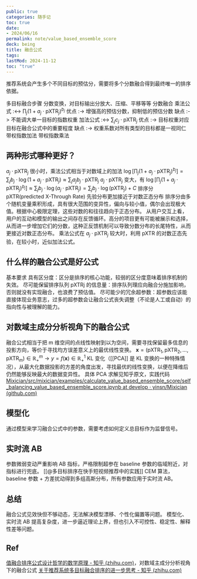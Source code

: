 ```yaml
---
public: true
categories: 随手记
toc: true
date:
- 2024/06/16
permalink: note/value_based_ensemble_score
deck: being
title: 融合公式
tags:
lastMod: 2024-11-12
toc: "true"
---
```


推荐系统会产生多个不同目标的预估分，需要将多个分数融合得到最终唯一的排序依据。
<!--more-->
多目标融合步骤
分数变换，对目标输出分放大、压缩、平移等等
分数融合
乘法公式 :<-> $\prod_j\left(1+a_j \cdot \mathrm{pXTR}_j\right)^{b_j}$
优点 :-> 增强高的预估分数，抑制低的预估分数
缺点 :-> 不能调大单一目标的指数权重
加法公式 :<-> $\sum_j c_j \cdot \mathrm{pXTR}_j$
优点 :-> 目标权重对应目标在融合公式中的重要程度
缺点 :-> 权重系数对所有类型的目标都是一视同仁
带权指数加法
带权指数乘法
## 两种形式哪种更好？
$a_j \cdot \mathrm{pXTR}_j$ 很小时，乘法公式相当于对数域上的加法
$\log \left[\prod_j\left(1+a_j \cdot \mathrm{pXTR}_j\right)^{b_j}\right]=\sum_j b_j \cdot \log \left(1+a_j \cdot \mathrm{pXTR}_j\right) \approx \sum_j a_j b_j \cdot \mathrm{pXTR}_j$
$a_j \cdot \mathrm{pXTR}_j$ 变大，有
$\log \left[\prod_j\left(1+a_j \cdot \mathrm{pXTR}_j\right)^{b_j}\right] \approx \sum_j b_j \cdot \log \left(a_j \cdot \mathrm{pXTR}_j\right)=\sum_j b_j \cdot \log \left(\mathrm{pXTR}_j\right)+C$
排序分 pXTR(predicted X-Through Rate) 先验分布更加接近于对数正态分布
排序分由多个随机变量乘积形成，具有很大范围的变异性，偏向与较小值，偶尔会出现极大值。根据中心极限定理，这些对数的和往往趋向于正态分布。
从用户交互上看，用户的互动和模型的输出之间存在反馈循环。高分的项目更有可能被展示和选择，从而进一步增加它们的分数，这种正反馈机制可以导致分数分布的长尾特性，从而更接近对数正态分布。
乘法公式在 $a_j \cdot \mathrm{pXTR}_j$ 较大时，利用 pXTR 的对数正态先验，在较小时，近似加法公式。
## 什么样的融合公式是好公式
基本要求
具有区分度：区分是排序的核心功能，较弱的区分度意味着排序机制的失效。
尽可能保留排序队列 pXTRj 的信息量：排序队列理应向融合分施加影响，否则就没有实现融合，也浪费了预估值。
尽可能少的冗余超参数：超参数应该能直接体现业务意志，过多的超参数会让融合公式丧失调整（不论是人工或自动）的指向性与被理解的能力。
## 对数域主成分分析视角下的融合公式
融合公式相当于把 m 维空间的点线性映射到以为空间，需要寻找保留最多信息的投影方向，等价于寻找均方误差意义上的最优线性变换。
$\mathbf{x}=\left(\mathrm{pXTR}_1, \mathrm{pXTR}_2, \ldots, \mathrm{pXTR}_m\right) \in \mathbb{R}_{+}^m \rightarrow y=f(\mathbf{x}) \in \mathbb{R}_{+}^1$
KL 变化（[[PCA]] 是 KL 变换的一种特殊情况），从最大化数据投影的方差的角度出发，寻找最优的线性变换，以便在降维后仍然能够反映最大的数据变异性。
具体 PCA 求解见知乎原文，实践代码 [Mixician/src/mixician/examples/calculate_value_based_ensemble_score/self_balancing_value_based_ensemble_score.ipynb at develop · yinsn/Mixician (github.com)](https://github.com/yinsn/Mixician/blob/develop/src/mixician/examples/calculate_value_based_ensemble_score/self_balancing_value_based_ensemble_score.ipynb)
## 模型化
通过模型来学习融合公式中的参数，需要考虑如何定义总目标作为监督信号。
## 实时流 AB
参数微弱变动严重影响 AB 指标，严格限制超参在 baseline 参数的临域附近，对指标进行兜底。
[[@多目标排序在快手短视频推荐中的实践]] CEM 算法，baseline 参数 + 方差扰动得到多组高斯分布，所有参数应用于实时流 AB。
## 总结
融合公式见效快但不够动态，无法解决模型漂移、个性化偏置等问题。
模型化、实时流 AB 提高复杂度，进一步逼近理论上界，但也引入不可控性、稳定性、解释性差等问题。
## Ref
[值融合排序公式设计哲学的数学原理 - 知乎 (zhihu.com)](https://zhuanlan.zhihu.com/p/685325348)，对数域主成分分析视角下的融合公式
[关于推荐系统多目标融合排序的进一步思考 - 知乎 (zhihu.com)](https://zhuanlan.zhihu.com/p/547691792)